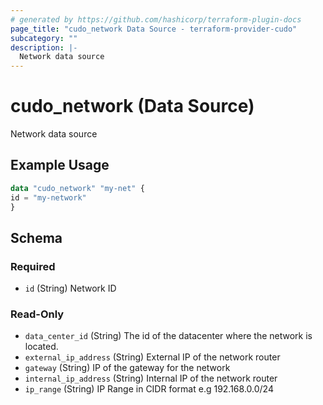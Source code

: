 ```yaml
---
# generated by https://github.com/hashicorp/terraform-plugin-docs
page_title: "cudo_network Data Source - terraform-provider-cudo"
subcategory: ""
description: |-
  Network data source
---
```


# cudo_network (Data Source)

Network data source

## Example Usage

```terraform
data "cudo_network" "my-net" {
id = "my-network"
}
```

<!-- schema generated by tfplugindocs -->
## Schema

### Required

- `id` (String) Network ID

### Read-Only

- `data_center_id` (String) The id of the datacenter where the network is located.
- `external_ip_address` (String) External IP of the network router
- `gateway` (String) IP of the gateway for the network
- `internal_ip_address` (String) Internal IP of the network router
- `ip_range` (String) IP Range in CIDR format e.g 192.168.0.0/24



